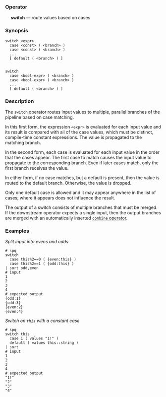 ### Operator

&emsp; **switch** &mdash; route values based on cases

### Synopsis

```
switch <expr>
  case <const> ( <branch> )
  case <const> ( <branch> )
  ...
  [ default ( <branch> ) ]


switch
  case <bool-expr> ( <branch> )
  case <bool-expr> ( <branch> )
  ...
  [ default ( <branch> ) ]

```
### Description

The `switch` operator routes input values to multiple, parallel branches of
the pipeline based on case matching.

In this first form, the expression `<expr>` is evaluated for each input value
and its result is
compared with all of the case values, which must be distinct, compile-time constant
expressions.  The value is propagated to the matching branch.

In the second form, each case is evaluated for each input value
in the order that the cases appear.
The first case to match causes the input value to propagate to the corresponding branch.
Even if later cases match, only the first branch receives the value.

In either form, if no case matches, but a default is present,
then the value is routed to the default branch.  Otherwise, the value is dropped.

Only one default case is allowed and it may appear anywhere in the list of cases;
where it appears does not influence the result.

The output of a switch consists of multiple branches that must be merged.
If the downstream operator expects a single input, then the output branches are
merged with an automatically inserted [`combine` operator](combine.md).

### Examples

_Split input into evens and odds_
```mdtest-spq
# spq
switch
  case this%2==0 ( {even:this} )
  case this%2==1 ( {odd:this} )
| sort odd,even
# input
1
2
3
4
# expected output
{odd:1}
{odd:3}
{even:2}
{even:4}
```

_Switch on `this` with a constant case_
```mdtest-spq
# spq
switch this
  case 1 ( values "1!" )
  default ( values this::string )
| sort
# input
1
2
3
4
# expected output
"1!"
"2"
"3"
"4"
```
